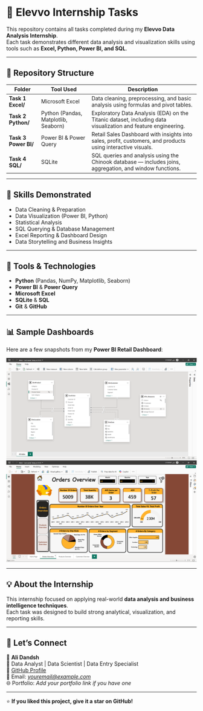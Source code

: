 # 🚀 Elevvo Internship Tasks

This repository contains all tasks completed during my **Elevvo Data Analysis Internship**.  
Each task demonstrates different data analysis and visualization skills using tools such as **Excel, Python, Power BI, and SQL**.

---

## 📁 Repository Structure

| Folder | Tool Used | Description |
|--------|------------|-------------|
| **Task 1 Excel/** | Microsoft Excel | Data cleaning, preprocessing, and basic analysis using formulas and pivot tables. |
| **Task 2 Python/** | Python (Pandas, Matplotlib, Seaborn) | Exploratory Data Analysis (EDA) on the Titanic dataset, including data visualization and feature engineering. |
| **Task 3 Power BI/** | Power BI & Power Query | Retail Sales Dashboard with insights into sales, profit, customers, and products using interactive visuals. |
| **Task 4 SQL/** | SQLite | SQL queries and analysis using the Chinook database — includes joins, aggregation, and window functions. |

---

## 🧠 Skills Demonstrated

- Data Cleaning & Preparation  
- Data Visualization (Power BI, Python)  
- Statistical Analysis  
- SQL Querying & Database Management  
- Excel Reporting & Dashboard Design  
- Data Storytelling and Business Insights  

---

## 🧰 Tools & Technologies

- **Python** (Pandas, NumPy, Matplotlib, Seaborn)
- **Power BI** & **Power Query**
- **Microsoft Excel**
- **SQLite** & **SQL**
- **Git** & **GitHub**

---

## 📊 Sample Dashboards

Here are a few snapshots from my **Power BI Retail Dashboard**:

![Dashboard 1](Task%203%20Power%20bi/Final/Screenshot%202025-10-06%20233940.png)
![Dashboard 2](Task%203%20Power%20bi/Final/Screenshot%202025-10-06%20234020.png)

---

## 💡 About the Internship

This internship focused on applying real-world **data analysis and business intelligence techniques**.  
Each task was designed to build strong analytical, visualization, and reporting skills.

---

## 🤝 Let’s Connect

👤 **Ali Dandsh**  
💼 Data Analyst | Data Scientist | Data Entry Specialist  
🔗 [GitHub Profile](https://github.com/Ali-Dandsh)  
📧 Email: *youremail@example.com*  
🌐 Portfolio: *Add your portfolio link if you have one*

---

⭐ **If you liked this project, give it a star on GitHub!**
